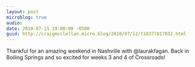 ```yaml
---
layout: post
microblog: true
audio: 
date: 2010-07-11 19:00:00 -0500
guid: http://craigmcclellan.micro.blog/2010/07/12/t18377817032.html
---
```

Thankful for an amazing weekend in Nashville with @laurakfagan.  Back in Boiling Springs and so excited for weeks 3 and 4 of Crossroads!
